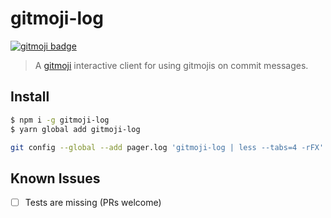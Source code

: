# gitmoji-log

[![gitmoji badge](https://img.shields.io/badge/gitmoji-%20😜%20😍-FFDD67.svg?style=flat-square)](https://github.com/carloscuesta/gitmoji)

> A [gitmoji](https://github.com/carloscuesta/gitmoji) interactive client for using gitmojis on commit messages.

## Install

```bash
$ npm i -g gitmoji-log
$ yarn global add gitmoji-log
```

```bash
git config --global --add pager.log 'gitmoji-log | less --tabs=4 -rFX'
```

## Known Issues

- [ ] Tests are missing (PRs welcome)
